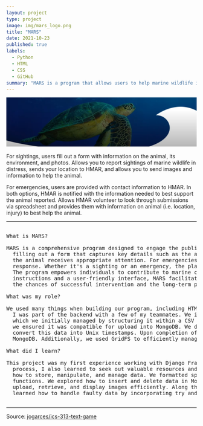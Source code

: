 ```yaml
---
layout: project
type: project
image: img/mars_logo.png
title: "MARS"
date: 2021-10-23
published: true
labels:
  - Python
  - HTML
  - CSS
  - GitHub
summary: "MARS is a program that allows users to help marine wildlife in distress."
---
```


<img class="img-fluid" src="../img/mars_bg.png">

For sightings, users fill out a form with information on the animal, its environment, and photos. Allows you to report sightings of marine wildlife in distress, sends your location to HMAR, and allows you to send images and information to help the animal.

For emergencies, users are provided with contact information to HMAR. In both options, HMAR is notified with the information needed to best support the animal reported. Allows HMAR volunteer to look through submissions via spreadsheet and provides them with information on animal (i.e. location, injury) to best help the animal.

<hr>

<pre>

What is MARS?

MARS is a comprehensive program designed to engage the public in the protection of marine wildlife in distress. Users can report sightings of marine animals by 
  filling out a form that captures key details such as the animal’s condition, its environment, and any relevant photographs. This information helps ensure that 
  the animal receives appropriate attention. For emergencies, MARS offers direct contact information for HMAR (Hawaiian Marine Animal Response), enabling rapid 
  response. Whether it's a sighting or an emergency, the platform ensures that HMAR is notified with all necessary details to take quick and effective action. 
  The program empowers individuals to contribute to marine conservation efforts by making it easy to report and respond to wildlife in need. By providing clear 
  instructions and a user-friendly interface, MARS facilitates the flow of critical information from the public to experts. This collaborative approach enhances 
  the chances of successful intervention and the long-term protection of marine ecosystems.

What was my role?

We used many things when building our program, including HTML, Bootstrap, CSS, and JavaScript for the frontend, and Django Framework with Python for the backend. 
  I was part of the backend with a few of my teammates. We integrated MongoDB as our database solution. Our primary task involved organizing and processing data, 
  which we initially managed by structuring it within a CSV file and uploading it into PyCharm for further manipulation. After sorting and reformatting the data, 
  we ensured it was compatible for upload into MongoDB. We developed a custom script that extracted specific data from the spreadsheet and used a function to 
  convert this data into Unix timestamps. Upon completion of the data transformation, we uploaded each record, along with its corresponding Unix timestamp, into 
  MongoDB. Additionally, we used GridFS to efficiently manage and retrieve photos, allowing uploads and retrieval of images directly from MongoDB.

What did I learn?

This project was my first experience working with Django Framework and MongoDB with python, so I learned how to format and write functional code. Throughout the 
  process, I also learned to seek out valuable resources and information that aided in our development. On the backend, we became familiar with MongoDB, learning 
  how to store, manipulate, and manage data. We formatted spreadsheet data, uploaded it into the database, and used it for data conversion and testing sorting 
  functions. We explored how to insert and delete data in MongoDB and managed images using a combination of GridFS and the Pillow library, which allowed us to 
  upload, retrieve, and display images efficiently. Along the way, we encountered typos and errors within the dataset that interfered with our scripts, so I also 
  learned how to handle faulty data by incorporating try and except statements into our code.
  
</pre>

<hr>

Source: <a href="https://github.com/HACC2021/MARS.git"><i class="large github icon "></i>jogarces/ics-313-text-game</a>
